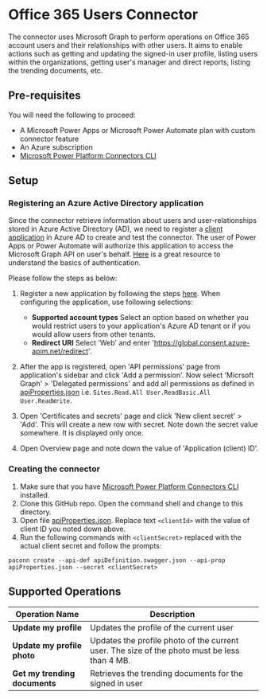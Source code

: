# Office 365 Users Connector

The connector uses Microsoft Graph to perform operations on Office 365 account users and their relationships with other users. It aims to enable actions such as getting and updating the signed-in user profile, listing users within the organizations, getting user's manager and direct reports, listing the trending documents, etc.

## Pre-requisites

You will need the following to proceed:

- A Microsoft Power Apps or Microsoft Power Automate plan with custom connector feature
- An Azure subscription
- [Microsoft Power Platform Connectors CLI](https://github.com/microsoft/PowerPlatformConnectors/tree/master/tools/paconn-cli)

## Setup

### Registering an Azure Active Directory application

Since the connector retrieve information about users and user-relationships stored in Azure Active Directory (AD), we need to register a [client application](https://docs.microsoft.com/en-us/azure/active-directory/develop/developer-glossary#client-application) in Azure AD to create and test the connector. The user of Power Apps or Power Automate will authorize this application to access the Microsoft Graph API on user's behalf. [Here](https://docs.microsoft.com/en-us/azure/active-directory/develop/authentication-scenarios) is a great resource to understand the basics of authentication.

Please follow the steps as below:

1. Register a new application by following the steps [here](https://docs.microsoft.com/en-us/azure/active-directory/develop/quickstart-register-app). When configuring the application, use following selections:

   - **Supported account types** Select an option based on whether you would restrict users to your application's Azure AD tenant or if you would allow users from other tenants.
   - **Redirect URI** Select 'Web' and enter 'https://global.consent.azure-apim.net/redirect'.

2. After the app is registered, open 'API permissions' page from application's sidebar and click 'Add a permission'. Now select 'Micrsoft Graph' > 'Delegated permissions' and add all permissions as defined in [apiProperties.json](apiProperties.json) i.e. `Sites.Read.All User.ReadBasic.All User.ReadWrite`.

3. Open 'Certificates and secrets' page and click 'New client secret' > 'Add'. This will create a new row with secret. Note down the secret value somewhere. It is displayed only once.

4. Open Overview page and note down the value of 'Application (client) ID'.

### Creating the connector

1. Make sure that you have [Microsoft Power Platform Connectors CLI](https://github.com/microsoft/PowerPlatformConnectors/tree/master/tools/paconn-cli) installed.
2. Clone this GitHub repo. Open the command shell and change to this directory.
3. Open file [apiProperties.json](apiProperties.json). Replace text `<clientId>` with the value of client ID you noted down above.
4. Run the following commands with `<clientSecret>` replaced with the actual client secret and follow the prompts:

```
paconn create --api-def apiDefinition.swagger.json --api-prop apiProperties.json --secret <clientSecret>
```

## Supported Operations

| Operation Name                | Description                                                                                  |
| ----------------------------- | -------------------------------------------------------------------------------------------- |
| **Update my profile**         | Updates the profile of the current user                                                      |
| **Update my profile photo**   | Updates the profile photo of the current user. The size of the photo must be less than 4 MB. |
| **Get my trending documents** | Retrieves the trending documents for the signed in user                                      |

